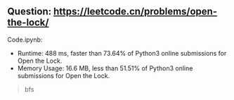 ## Question: https://leetcode.cn/problems/open-the-lock/

Code.ipynb:
* Runtime: 488 ms, faster than 73.64% of Python3 online submissions for Open the Lock.
* Memory Usage: 16.6 MB, less than 51.51% of Python3 online submissions for Open the Lock.
> bfs
